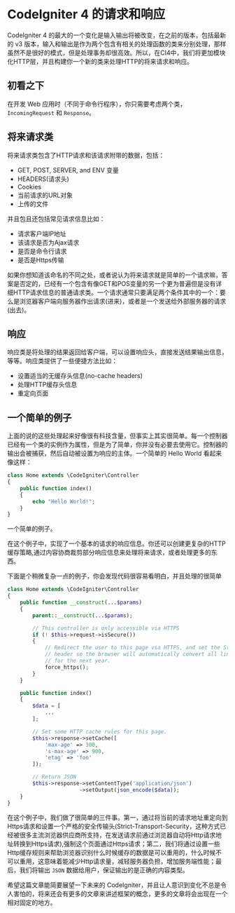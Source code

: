 # CodeIgniter 4 的请求和响应

CodeIgniter 4 的最大的一个变化是输入输出将被改变，在之前的版本，包括最新的 v3 版本，输入和输出是作为两个包含有相关的处理函数的类来分别处理，那样虽然不是很好的模式，但是处理事务却很高效。所以，在CI4中，我们将更加模块化HTTP层，并且构建你一个新的类来处理HTTP的将来请求和响应。

## 初看之下

在开发 Web 应用时（不同于命令行程序），你只需要考虑两个类，`IncomingRequest` 和 `Response`。

## 将来请求类

将来请求类包含了HTTP请求和该请求附带的数据，包括：

*  GET, POST, SERVER, and ENV 变量
*  HEADERS(请求头)
*  Cookies
*  当前请求的URL对象
*  上传的文件

并且包且还包括常见请求信息比如：

*  请求客户端IP地址
*  该请求是否为Ajax请求
*  是否是命令行请求
*  是否是Https传输

如果你想知道该命名的不同之处，或者说认为将来请求就是简单的一个请求嘛，答案是否定的，已经有一个包含有像GET和POS变量的另一个更为普遍但是没有详细HTTP请求信息的普通请求类。一个请求通常只要满足两个条件其中的一个：要么是浏览器客户端向服务器作出请求(进来)，或者是一个发送给外部服务器的请求(出去)。

## 响应

响应类是将处理的结果返回给客户端，可以设置响应头，直接发送结果输出信息，等等。响应类提供了一些便捷方法比如：

*  设置适当的无缓存头信息(no-cache headers)
*  处理HTTP缓存头信息
*  重定向页面

## 一个简单的例子

上面的说的这些处理起来好像很有科技含量，但事实上其实很简单。每一个控制器已经有一个类的实例作为属性，但是为了简单，你并没有必要去使用它。控制器的输出会被捕获，然后自动被设置为响应的主体。一个简单的 Hello World 看起来像这样：

```php
class Home extends \CodeIgniter\Controller
{
    public function index()
    {
        echo "Hello World!";
    }
}
```

一个简单的例子。

在这个例子中，实现了一个基本的请求的响应信息。你还可以创建更复杂的HTTP缓存策略,通过内容协商裁剪部分响应信息来处理将来请求，或者处理更多的东西。

下面是个稍微复杂一点的例子，你会发现代码很容易看明白，并且处理的很简单

```php
class Home extends \CodeIgniter\Controller
{
    public function __construct(...$params)
    {
        parent::__construct(...$params);

        // This controller is only accessible via HTTPS
        if (! $this->request->isSecure())
        {
            // Redirect the user to this page via HTTPS, and set the Strict-Transport-Security
            // header so the browser will automatically convert all links to this page to HTTPS
            // for the next year.
            force_https();
        }
    }

    public function index()
    {
        $data = [
            ...
        ];

        // Set some HTTP cache rules for this page.
        $this->response->setCache([
            'max-age' => 300,
            's-max-age' => 900,
            'etag' => 'foo'
        ]);

        // Return JSON
        $this->response->setContentType('application/json')
                       ->setOutput(json_encode($data));
    }
}
```

在这个例子中，我们做了很简单的三件事。第一，通过将当前的请求地址重定向到Https请求和设置一个严格的安全传输头(Strict-Transport-Security，这种方式已经被很多主流浏览器供应商所支持，在发送请求前通过浏览器自动将Http请求地址转换到Https请求),强制这个页面通过Https请求；第二，我们将通过设置一些Http缓存规则来帮助浏览器识别什么时候缓存的数据是可以重用的，什么时候不可以重用，这意味着能减少Http请求量，减轻服务器负担，增加服务端性能；最后，我们将输出 `JSON` 数据给用户，保证输出的是正确的内容类型。

希望这篇文章能简要展望一下未来的 CodeIgniter，并且让人意识到变化不总是令人害怕的，将来还会有更多的文章来讲述框架的概念，更多的文章将会出现在一个相对固定的地方。
